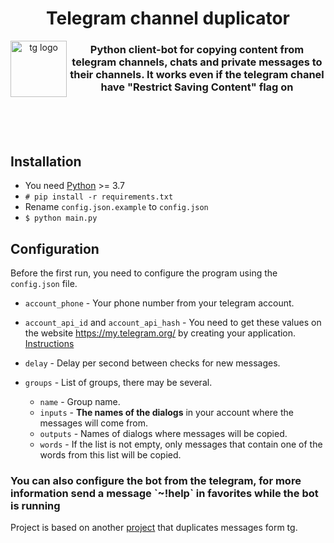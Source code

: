 <div align="center">
<h1>Telegram channel duplicator</h1>
<img
  height="90"
  width="90"
  alt="tg logo"
  src="https://telegram.org/img/t_logo.svg?1"
  align="left"
/>
<h3>Python client-bot for copying content from telegram channels, chats and private messages to their channels. It works even if the telegram chanel have "Restrict Saving Content" flag on</h3>
</div>
<br/>
<br/>
<br/>

## Installation

* You need [Python](https://www.python.org/) >= 3.7
* `# pip install -r requirements.txt`
* Rename `config.json.example` to `config.json`
* `$ python main.py`

## Configuration

Before the first run, you need to configure the program using the `config.json` file.

* `account_phone` - Your phone number from your telegram account.<br/>

* `account_api_id` and `account_api_hash` - You need to get these values on the website https://my.telegram.org/ by creating your application. [Instructions](https://core.telegram.org/api/obtaining_api_id)<br/>
* `delay` - Delay per second between checks for new messages.
* `groups` - List of groups, there may be several.
  * `name` - Group name.
  * `inputs` - **The names of the dialogs** in your account where the messages will come from.
  * `outputs` - Names of dialogs where messages will be copied.
  * `words` - If the list is not empty, only messages that contain one of the words from this list will be copied.
  
<h3>You can also configure the bot from the telegram, for more information send a message `~!help` in favorites while the bot is running</h3>


Project is based on another [project](https://github.com/deFiss/telegram_channel_duplicator) that duplicates messages form tg.